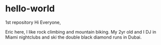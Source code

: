 # hello-world
1st repository
Hi Everyone,

Eric here, I like rock climbing and mountain biking. My 2yr old and I DJ in Miami nightclubs and ski the double black diamond runs in Dubai.

